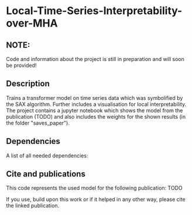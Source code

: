 # Local-Time-Series-Interpretability-over-MHA

## NOTE:
Code and information about the project is still in preparation and will soon be provided!

## Description

Trains a transformer model on time series data which was symbolified by the SAX algorithm. Further includes a visualisation for local interpretability. The project contains a jupyter notebook which shows the model from the publication (TODO) and also includes the weights for the shown results (in the folder "saves_paper").

## Dependencies
A list of all needed dependencies:



## Cite and publications
This code represents the used model for the following publication: TODO

If you use, build upon this work or if it helped in any other way, please cite the linked publication.
